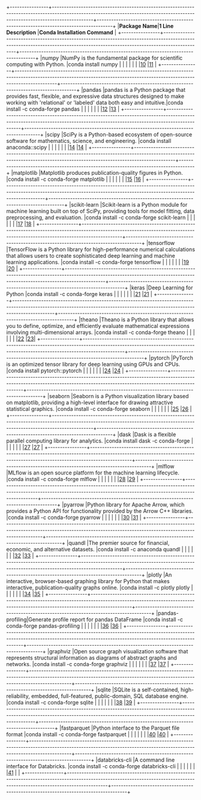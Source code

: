 +----------------+-----------------------------------------------------------------------------------------------------------------------------------------------------------------------------+------------------------------------------------------------------------------------+
|**Package Name**|**1 Line Description**                                                                                                                                                       |**Conda Installation Command**                                                      |
+----------------+-----------------------------------------------------------------------------------------------------------------------------------------------------------------------------+------------------------------------------------------------------------------------+
|numpy           |NumPy is the fundamental package for scientific computing with Python.                                                                                                       |conda install numpy                                                                 |
|                |                                                                                                                                                                             |                                                                                    |
|                |[10](https://pypi.org/project/numpy/1.25.1/)                                                                                                                                 |[11](https://anaconda.org/anaconda/numpy)                                           |
+----------------+-----------------------------------------------------------------------------------------------------------------------------------------------------------------------------+------------------------------------------------------------------------------------+
|pandas          |pandas is a Python package that provides fast, flexible, and expressive data structures designed to make working with 'relational' or 'labeled' data both easy and intuitive.|conda install -c conda-forge pandas                                                 |
|                |                                                                                                                                                                             |                                                                                    |
|                |[12](https://pypi.org/project/pandas/2.2.1/)                                                                                                                                 |[13](https://pandas.pydata.org/docs/dev/getting_started/install.html)               |
+----------------+-----------------------------------------------------------------------------------------------------------------------------------------------------------------------------+------------------------------------------------------------------------------------+
|scipy           |SciPy is a Python-based ecosystem of open-source software for mathematics, science, and engineering.                                                                         |conda install anaconda::scipy                                                       |
|                |                                                                                                                                                                             |                                                                                    |
|                |[14](https://anaconda.org/anaconda/scipy)                                                                                                                                    |[14](https://anaconda.org/anaconda/scipy)                                           |
+----------------+-----------------------------------------------------------------------------------------------------------------------------------------------------------------------------+------------------------------------------------------------------------------------+
|matplotlib      |Matplotlib produces publication-quality figures in Python.                                                                                                                   |conda install -c conda-forge matplotlib                                             |
|                |                                                                                                                                                                             |                                                                                    |
|                |[15](https://anaconda.org/anaconda/matplotlib)                                                                                                                               |[16](https://matplotlib.org/stable/index.html)                                      |
+----------------+-----------------------------------------------------------------------------------------------------------------------------------------------------------------------------+------------------------------------------------------------------------------------+
|scikit-learn    |Scikit-learn is a Python module for machine learning built on top of SciPy, providing tools for model fitting, data preprocessing, and evaluation.                           |conda install -c conda-forge scikit-learn                                           |
|                |                                                                                                                                                                             |                                                                                    |
|                |[17](https://pypi.org/project/scikit-learn/)                                                                                                                                 |[18](https://anaconda.org/conda-forge/scikit-learn)                                 |
+----------------+-----------------------------------------------------------------------------------------------------------------------------------------------------------------------------+------------------------------------------------------------------------------------+
|tensorflow      |TensorFlow is a Python library for high-performance numerical calculations that allows users to create sophisticated deep learning and machine learning applications.        |conda install -c conda-forge tensorflow                                             |
|                |                                                                                                                                                                             |                                                                                    |
|                |[19](https://www.anaconda.com/blog/tensorflow-in-anaconda)                                                                                                                   |[20](https://github.com/conda-forge/tensorflow-feedstock)                           |
+----------------+-----------------------------------------------------------------------------------------------------------------------------------------------------------------------------+------------------------------------------------------------------------------------+
|keras           |Deep Learning for Python                                                                                                                                                     |conda install -c conda-forge keras                                                  |
|                |                                                                                                                                                                             |                                                                                    |
|                |[21](https://github.com/conda-forge/keras-feedstock)                                                                                                                         |[21](https://github.com/conda-forge/keras-feedstock)                                |
+----------------+-----------------------------------------------------------------------------------------------------------------------------------------------------------------------------+------------------------------------------------------------------------------------+
|theano          |Theano is a Python library that allows you to define, optimize, and efficiently evaluate mathematical expressions involving multi-dimensional arrays.                        |conda install -c conda-forge theano                                                 |
|                |                                                                                                                                                                             |                                                                                    |
|                |[22](https://github.com/Theano/Theano)                                                                                                                                       |[23](https://datascientest.com/en/theano-description-and-use-of-this-python-library)|
+----------------+-----------------------------------------------------------------------------------------------------------------------------------------------------------------------------+------------------------------------------------------------------------------------+
|pytorch         |PyTorch is an optimized tensor library for deep learning using GPUs and CPUs.                                                                                                |conda install pytorch::pytorch                                                      |
|                |                                                                                                                                                                             |                                                                                    |
|                |[24](https://anaconda.org/pytorch/pytorch)                                                                                                                                   |[24](https://anaconda.org/pytorch/pytorch)                                          |
+----------------+-----------------------------------------------------------------------------------------------------------------------------------------------------------------------------+------------------------------------------------------------------------------------+
|seaborn         |Seaborn is a Python visualization library based on matplotlib, providing a high-level interface for drawing attractive statistical graphics.                                 |conda install -c conda-forge seaborn                                                |
|                |                                                                                                                                                                             |                                                                                    |
|                |[25](https://github.com/conda-forge/seaborn-feedstock)                                                                                                                       |[26](https://seaborn.pydata.org/installing.html)                                    |
+----------------+-----------------------------------------------------------------------------------------------------------------------------------------------------------------------------+------------------------------------------------------------------------------------+
|dask            |Dask is a flexible parallel computing library for analytics.                                                                                                                 |conda install dask -c conda-forge                                                   |
|                |                                                                                                                                                                             |                                                                                    |
|                |[27](https://anaconda.org/anaconda/dask)                                                                                                                                     |[27](https://anaconda.org/anaconda/dask)                                            |
+----------------+-----------------------------------------------------------------------------------------------------------------------------------------------------------------------------+------------------------------------------------------------------------------------+
|mlflow          |MLflow is an open source platform for the machine learning lifecycle.                                                                                                        |conda install -c conda-forge mlflow                                                 |
|                |                                                                                                                                                                             |                                                                                    |
|                |[28](https://anaconda.org/conda-forge/mlflow)                                                                                                                                |[29](https://www.datasciencecentral.com/mlflow-installation-1/)                     |
+----------------+-----------------------------------------------------------------------------------------------------------------------------------------------------------------------------+------------------------------------------------------------------------------------+
|pyarrow         |Python library for Apache Arrow, which provides a Python API for functionality provided by the Arrow C++ libraries.                                                          |conda install -c conda-forge pyarrow                                                |
|                |                                                                                                                                                                             |                                                                                    |
|                |[30](https://anaconda.org/anaconda/pyarrow)                                                                                                                                  |[31](https://arrow.apache.org/docs/python/install.html)                             |
+----------------+-----------------------------------------------------------------------------------------------------------------------------------------------------------------------------+------------------------------------------------------------------------------------+
|quandl          |The premier source for financial, economic, and alternative datasets.                                                                                                        |conda install -c anaconda quandl                                                    |
|                |                                                                                                                                                                             |                                                                                    |
|                |[32](https://anaconda.org/anaconda/quandl)                                                                                                                                   |[33](https://365datascience.com/question/quandle-is-not-working/)                   |
+----------------+-----------------------------------------------------------------------------------------------------------------------------------------------------------------------------+------------------------------------------------------------------------------------+
|plotly          |An interactive, browser-based graphing library for Python that makes interactive, publication-quality graphs online.                                                         |conda install -c plotly plotly                                                      |
|                |                                                                                                                                                                             |                                                                                    |
|                |[34](https://github.com/conda-forge/plotly-feedstock)                                                                                                                        |[35](https://stackoverflow.com/questions/34072117/install-plotly-in-anaconda)       |
+----------------+-----------------------------------------------------------------------------------------------------------------------------------------------------------------------------+------------------------------------------------------------------------------------+
|pandas-profiling|Generate profile report for pandas DataFrame                                                                                                                                 |conda install -c conda-forge pandas-profiling                                       |
|                |                                                                                                                                                                             |                                                                                    |
|                |[36](https://anaconda.org/conda-forge/pandas-profiling)                                                                                                                      |[36](https://anaconda.org/conda-forge/pandas-profiling)                             |
+----------------+-----------------------------------------------------------------------------------------------------------------------------------------------------------------------------+------------------------------------------------------------------------------------+
|graphviz        |Open source graph visualization software that represents structural information as diagrams of abstract graphs and networks.                                                 |conda install -c conda-forge graphviz                                               |
|                |                                                                                                                                                                             |                                                                                    |
|                |[37](https://github.com/conda-forge/graphviz-feedstock)                                                                                                                      |[37](https://github.com/conda-forge/graphviz-feedstock)                             |
+----------------+-----------------------------------------------------------------------------------------------------------------------------------------------------------------------------+------------------------------------------------------------------------------------+
|sqlite          |SQLite is a self-contained, high-reliability, embedded, full-featured, public-domain, SQL database engine.                                                                   |conda install -c conda-forge sqlite                                                 |
|                |                                                                                                                                                                             |                                                                                    |
|                |[38](https://prefix.dev/channels/conda-forge/packages/sqlite)                                                                                                                |[39](https://anaconda.org/anaconda/sqlite)                                          |
+----------------+-----------------------------------------------------------------------------------------------------------------------------------------------------------------------------+------------------------------------------------------------------------------------+
|fastparquet     |Python interface to the Parquet file format                                                                                                                                  |conda install -c conda-forge fastparquet                                            |
|                |                                                                                                                                                                             |                                                                                    |
|                |[40](https://pypi.org/project/fastparquet/)                                                                                                                                  |[40](https://pypi.org/project/fastparquet/)                                         |
+----------------+-----------------------------------------------------------------------------------------------------------------------------------------------------------------------------+------------------------------------------------------------------------------------+
|databricks-cli  |A command line interface for Databricks.                                                                                                                                     |conda install -c conda-forge databricks-cli                                         |
|                |                                                                                                                                                                             |                                                                                    |
|                |[41](https://anaconda.org/conda-forge/databricks-cli)                                                                                                                        |                                                                                    |
+----------------+-----------------------------------------------------------------------------------------------------------------------------------------------------------------------------+------------------------------------------------------------------------------------+

<br>

